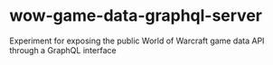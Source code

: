 # wow-game-data-graphql-server
Experiment for exposing the public World of Warcraft game data API through a GraphQL interface
